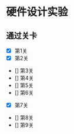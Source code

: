 # 硬件设计实验

## 通过关卡

- [x] 第1关 
- [x] 第2关 
- [] 第3关 
- [] 第4关 
- [] 第5关 
- [] 第6关 
- [x] 第7关 
- [] 第8关 
- [] 第9关 